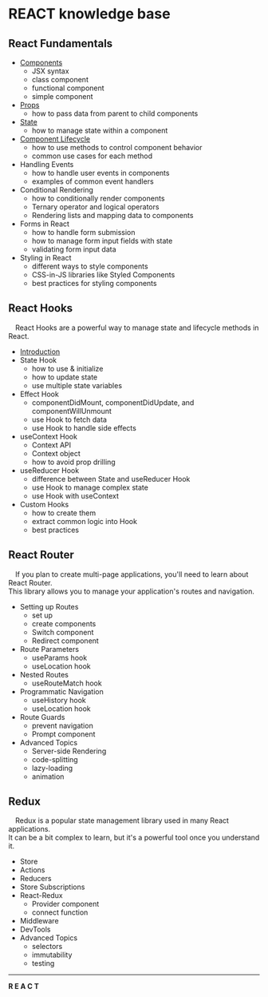 # REACT knowledge base


## React Fundamentals
+ [Сomponents](https://github.com/SKindij/Getting-Started-React.js/tree/main/Components)
    - JSX syntax
    - class component
    - functional component
    - simple component
+ [Props](https://github.com/SKindij/Getting-Started-React.js/tree/main/Props-and-State)
    - how to pass data from parent to child components
+ [State](https://github.com/SKindij/Getting-Started-React.js/tree/main/Props-and-State)
    - how to manage state within a component
+ [Component Lifecycle](https://github.com/SKindij/Getting-Started-React.js/tree/main/Component-Lifecycle)
    - how to use methods to control component behavior
    - common use cases for each method
+ Handling Events
    - how to handle user events in components
    - examples of common event handlers
+ Conditional Rendering
    - how to conditionally render components
    - Ternary operator and logical operators
    - Rendering lists and mapping data to components
+ Forms in React
    - how to handle form submission
    - how to manage form input fields with state
    - validating form input data
+ Styling in React
    - different ways to style components
    - CSS-in-JS libraries like Styled Components
    - best practices for styling components


## React Hooks   
&emsp;React Hooks are a powerful way to manage state and lifecycle methods in React.
+ [Introduction](https://github.com/SKindij/Getting-Started-React.js/tree/main/Hooks)
+ State Hook
    - how to use & initialize
    - how to update state
    - use multiple state variables
+ Effect Hook
    - componentDidMount, componentDidUpdate, and componentWillUnmount
    - use Hook to fetch data
    - use Hook to handle side effects
+ useContext Hook
    - Context API
    - Context object
    - how to avoid prop drilling
+ useReducer Hook
    - difference between State and useReducer Hook
    - use Hook to manage complex state
    - use Hook with useContext
+ Custom Hooks
    - how to create them
    - extract common logic into Hook
    - best practices


## React Router
&emsp;If you plan to create multi-page applications, you'll need to learn about React Router.\
This library allows you to manage your application's routes and navigation. 
+ Setting up Routes
    - set up
    - create components
    - Switch component
    - Redirect component
+ Route Parameters
    - useParams hook
    - useLocation hook
+ Nested Routes
    - useRouteMatch hook
+ Programmatic Navigation
    - useHistory hook
    - useLocation hook
+ Route Guards
    - prevent navigation
    - Prompt component
+ Advanced Topics
    - Server-side Rendering
    - code-splitting
    - lazy-loading
    - animation


## Redux
&emsp;Redux is a popular state management library used in many React applications.\
It can be a bit complex to learn, but it's a powerful tool once you understand it. 
+ Store
+ Actions
+ Reducers
+ Store Subscriptions
+ React-Redux
    - Provider component
    - connect function
+ Middleware
+ DevTools
+ Advanced Topics
    - selectors
    - immutability
    - testing












___







**R&nbsp;E&nbsp;A&nbsp;C&nbsp;T**
